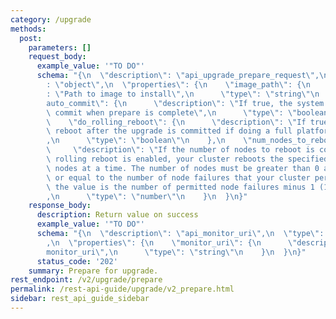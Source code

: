 ```yaml
---
category: /upgrade
methods:
  post:
    parameters: []
    request_body:
      example_value: '"TO DO"'
      schema: "{\n  \"description\": \"api_upgrade_prepare_request\",\n  \"type\"\
        : \"object\",\n  \"properties\": {\n    \"image_path\": {\n      \"description\"\
        : \"Path to image to install\",\n      \"type\": \"string\"\n    },\n    \"\
        auto_commit\": {\n      \"description\": \"If true, the system will automatically\
        \ commit when prepare is complete\",\n      \"type\": \"boolean\"\n    },\n\
        \    \"do_rolling_reboot\": {\n      \"description\": \"If true, do a rolling\
        \ reboot after the upgrade is committed if doing a full platform upgrade\"\
        ,\n      \"type\": \"boolean\"\n    },\n    \"num_nodes_to_reboot\": {\n \
        \     \"description\": \"If the number of nodes to reboot is configured and\
        \ rolling reboot is enabled, your cluster reboots the specified number of\
        \ nodes at a time. The number of nodes must be greater than 0 and less than\
        \ or equal to the number of node failures that your cluster permits. By default,\
        \ the value is the number of permitted node failures minus 1 (1 node minimum).\"\
        ,\n      \"type\": \"number\"\n    }\n  }\n}"
    response_body:
      description: Return value on success
      example_value: '"TO DO"'
      schema: "{\n  \"description\": \"api_monitor_uri\",\n  \"type\": \"object\"\
        ,\n  \"properties\": {\n    \"monitor_uri\": {\n      \"description\": \"\
        monitor_uri\",\n      \"type\": \"string\"\n    }\n  }\n}"
      status_code: '202'
    summary: Prepare for upgrade.
rest_endpoint: /v2/upgrade/prepare
permalink: /rest-api-guide/upgrade/v2_prepare.html
sidebar: rest_api_guide_sidebar
---
```

